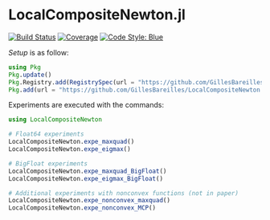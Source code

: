 # LocalCompositeNewton.jl

<!-- [![Stable](https://img.shields.io/badge/docs-stable-blue.svg)](https://GillesBareilles.github.io/LocalCompositeNewton.jl/stable) -->
<!-- [![Dev](https://img.shields.io/badge/docs-dev-blue.svg)](https://GillesBareilles.github.io/LocalCompositeNewton.jl/dev) -->
[![Build Status](https://github.com/GillesBareilles/LocalCompositeNewton.jl/actions/workflows/CI.yml/badge.svg?branch=master)](https://github.com/GillesBareilles/LocalCompositeNewton.jl/actions/workflows/CI.yml?query=branch%3Amaster)
[![Coverage](https://codecov.io/gh/GillesBareilles/LocalCompositeNewton.jl/branch/master/graph/badge.svg)](https://codecov.io/gh/GillesBareilles/LocalCompositeNewton.jl)
[![Code Style: Blue](https://img.shields.io/badge/code%20style-blue-4495d1.svg)](https://github.com/invenia/BlueStyle)

*Setup* is as follow:
```julia
using Pkg
Pkg.update()
Pkg.Registry.add(RegistrySpec(url = "https://github.com/GillesBareilles/OptimRegistry.jl"))
Pkg.add(url = "https://github.com/GillesBareilles/LocalCompositeNewton.jl", rev="master")
```

Experiments are executed with the commands:
```julia
using LocalCompositeNewton

# Float64 experiments
LocalCompositeNewton.expe_maxquad()
LocalCompositeNewton.expe_eigmax()

# BigFloat experiments
LocalCompositeNewton.expe_maxquad_BigFloat()
LocalCompositeNewton.expe_eigmax_BigFloat()

# Additional experiments with nonconvex functions (not in paper)
LocalCompositeNewton.expe_nonconvex_maxquad()
LocalCompositeNewton.expe_nonconvex_MCP()

```
